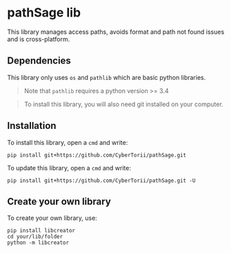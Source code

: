 # pathSage lib
This library manages access paths, avoids format and path not found issues and is cross-platform.

## Dependencies
This library only uses `os` and `pathlib` which are basic python libraries.
> Note that `pathlib` requires a python version >= 3.4

> To install this library, you will also need git installed on your computer. 

## Installation
To install this library, open a `cmd` and write:
```
pip install git+https://github.com/CyberTorii/pathSage.git
```
To update this library, open a `cmd` and write:
```
pip install git+https://github.com/CyberTorii/pathSage.git -U
```

## Create your own library
To create your own library, use:
```
pip install libcreator
cd your/lib/folder
python -m libcreator
```